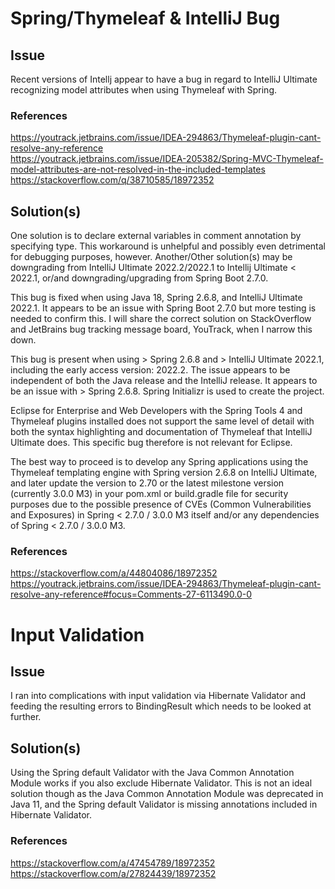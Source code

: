 # Spring/Thymeleaf & IntelliJ Bug
## Issue
Recent versions of Intellj appear to have a bug in regard to IntelliJ Ultimate recognizing model attributes when using Thymeleaf with Spring.
### References
https://youtrack.jetbrains.com/issue/IDEA-294863/Thymeleaf-plugin-cant-resolve-any-reference  
https://youtrack.jetbrains.com/issue/IDEA-205382/Spring-MVC-Thymeleaf-model-attributes-are-not-resolved-in-the-included-templates  
https://stackoverflow.com/q/38710585/18972352
## Solution(s)
One solution is to declare external variables in comment annotation by specifying type. This workaround is unhelpful and possibly even detrimental for debugging purposes, however.
Another/Other solution(s) may be downgrading from IntelliJ Ultimate 2022.2/2022.1 to Intellij Ultimate < 2022.1, or/and downgrading/upgrading from Spring Boot 2.7.0.  
  
This bug is fixed when using Java 18, Spring 2.6.8, and IntelliJ Ultimate 2022.1. It appears to be an issue with Spring Boot 2.7.0 but more testing is needed to confirm this. I will share the correct solution on StackOverflow and JetBrains bug tracking message board, YouTrack, when I narrow this down.

This bug is present when using > Spring 2.6.8 and > IntelliJ Ultimate 2022.1, including the early access version: 2022.2. The issue appears to be independent of both the Java release and the IntelliJ release. It appears to be an issue with > Spring 2.6.8. Spring Initializr is used to create the project.  

Eclipse for Enterprise and Web Developers with the Spring Tools 4 and Thymeleaf plugins installed does not support the same level of detail with both the syntax highlighting and documentation of Thymeleaf that IntelliJ Ultimate does. This specific bug therefore is not relevant for Eclipse.  

The best way to proceed is to develop any Spring applications using the Thymeleaf templating engine with Spring version 2.6.8 on IntelliJ Ultimate, and later update the version to 2.70 or the latest milestone version (currently 3.0.0 M3) in your pom.xml or build.gradle file for security purposes due to the possible presence of CVEs (Common Vulnerabilities and Exposures) in Spring < 2.7.0 / 3.0.0 M3 itself and/or any dependencies of Spring < 2.7.0 / 3.0.0 M3. 

### References
https://stackoverflow.com/a/44804086/18972352  
https://youtrack.jetbrains.com/issue/IDEA-294863/Thymeleaf-plugin-cant-resolve-any-reference#focus=Comments-27-6113490.0-0

# Input Validation
## Issue
I ran into complications with input validation via Hibernate Validator and feeding the resulting errors to BindingResult which needs to be looked at further.

## Solution(s)
Using the Spring default Validator with the Java Common Annotation Module works if you also exclude Hibernate Validator. This is not an ideal solution though as the Java Common Annotation Module was deprecated in Java 11, and the Spring default Validator is missing annotations included in Hibernate Validator. 

### References
https://stackoverflow.com/a/47454789/18972352  
https://stackoverflow.com/a/27824439/18972352

